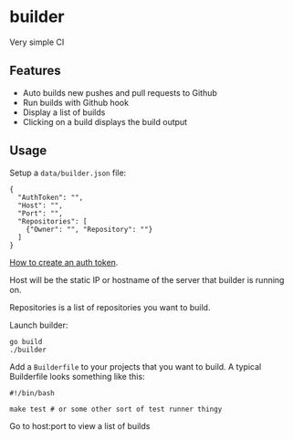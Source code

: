# builder

Very simple CI

## Features
  * Auto builds new pushes and pull requests to Github
  * Run builds with Github hook
  * Display a list of builds
  * Clicking on a build displays the build output

## Usage

Setup a ```data/builder.json``` file:

    {
      "AuthToken": "",
      "Host": "",
      "Port": "",
      "Repositories": [
        {"Owner": "", "Repository": ""}
      ]
    }

[How to create an auth token](https://help.github.com/articles/creating-an-access-token-for-command-line-use).

Host will be the static IP or hostname of the server that builder is running on.

Repositories is a list of repositories you want to build.

Launch builder:

    go build
    ./builder

Add a ``Builderfile`` to your projects that you want to build.
A typical Builderfile looks something like this:

    #!/bin/bash

    make test # or some other sort of test runner thingy

Go to host:port to view a list of builds
